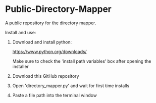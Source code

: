# Public-Directory-Mapper
A public repository for the directory mapper.

Install and use:

1. Download and install python:

   https://www.python.org/downloads/
   
   Make sure to check the 'install path variables' box after opening the installer

2. Download this GitHub repository
3. Open 'directory_mapper.py' and wait for first time installs
4. Paste a file path into the terminal window
